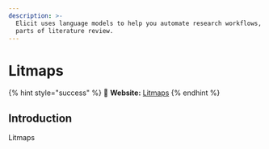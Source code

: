 ```yaml
---
description: >-
  Elicit uses language models to help you automate research workflows, like
  parts of literature review.
---
```


# Litmaps

{% hint style="success" %}
🔗 **Website:** [Litmaps](https://www.litmaps.com/)
{% endhint %}

## Introduction

Litmaps

